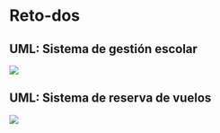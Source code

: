 # Reto-dos

## UML: Sistema de gestión escolar

[![](https://mermaid.ink/img/pako:eNp1k01ugzAQha9iedWK5AKomwiyYNEUKVJXbAYzUEv-QWNbapXmVD1CL1aHQEtoYGXmPft9458TF7ZBnnKhwLlcQkegK8PiVyI5a4A9fW63bO98aCQYj3fEkmyLztKtlLKt88QOVteEOY7lfx5W5P2KdPQkTcdySSiE_P4yS0fyUns0SIVpLWkQ0ppRVA-PV3MW4v-SRQ3VhYFltpGdXVEv06c-dxlQtzRI42e75J4hwougoLHu1pmwnZOdAZqWW6Im7Hcy_a04uYaDmiWdrmV2JTgEjRR7WJ7XKA8Rd9gYSwrjBMlaksO9GXxTYhRfkTJQspVi2GR0k3aeQ00NrSDpXmGMvANU6B7IyznOFEf7d9BoZixlqNVFWAHiGx7zNMgm3uqBpOL-DTVWPI3DBlsIyle8MhcrBG-PH0bw1FPADQ99Ax7Hd8DTFpTD8w_GwwtB?type=png)](https://mermaid.live/edit#pako:eNp1k01ugzAQha9iedWK5AKomwiyYNEUKVJXbAYzUEv-QWNbapXmVD1CL1aHQEtoYGXmPft9458TF7ZBnnKhwLlcQkegK8PiVyI5a4A9fW63bO98aCQYj3fEkmyLztKtlLKt88QOVteEOY7lfx5W5P2KdPQkTcdySSiE_P4yS0fyUns0SIVpLWkQ0ppRVA-PV3MW4v-SRQ3VhYFltpGdXVEv06c-dxlQtzRI42e75J4hwougoLHu1pmwnZOdAZqWW6Im7Hcy_a04uYaDmiWdrmV2JTgEjRR7WJ7XKA8Rd9gYSwrjBMlaksO9GXxTYhRfkTJQspVi2GR0k3aeQ00NrSDpXmGMvANU6B7IyznOFEf7d9BoZixlqNVFWAHiGx7zNMgm3uqBpOL-DTVWPI3DBlsIyle8MhcrBG-PH0bw1FPADQ99Ax7Hd8DTFpTD8w_GwwtB)

## UML: Sistema de reserva de vuelos

[![](https://mermaid.ink/img/pako:eNqFlEFu2zAQRa9CcJXW8QWMbgIraQoYSZGgAQxoMxbHDguKNDhUgdbNoXqGXCwjiZTFlkW8EuaJ8__8oXWSjVMoV7IxQFRpOHhoayv494068NqJT7-XS_EVCL6jdwV03R4NgoroqUPjSHxkcEUabXA0gis-bbRFGNj42khS7wE8IKH_AQVybjfCwXGychprQiwpeHHn2p3HCiOcmLZBrJ0NHghf_0SRl3m7pHjKzkRTlIqLBwSjf4GP4OLDRJ7Qfwk8pu-FUz2TSHmVJT4jBe0sqJlaqiU5mulxKgcmKZyi4hh2rnfXtTxmhQPLwrv3-oB2W_Wi9ozEDTbPsL11Hip85PEVnFnfMVmoNB2d1TuDlKVi98630PAgFZpBdjZGnCzNURxjukGlZWeljaYAcTa6P_IylPu_mQ1MnYu60Vuumv8hYqh5mLNQsqPXbE5NpQVfyL1mM4XLtAbboPmH5KnE2MvrLemv-dw5r7Qu3W9UvbcQJhu962_335uSl5IlW9CKvyaDmVqGZ2yxlit-VLiHzoRa1rZ_FbrgHn_aRq6C7_BSdkcFAeP3R672YAhf3gCOhnlX?type=png)](https://mermaid.live/edit#pako:eNqFlEFu2zAQRa9CcJXW8QWMbgIraQoYSZGgAQxoMxbHDguKNDhUgdbNoXqGXCwjiZTFlkW8EuaJ8__8oXWSjVMoV7IxQFRpOHhoayv494068NqJT7-XS_EVCL6jdwV03R4NgoroqUPjSHxkcEUabXA0gis-bbRFGNj42khS7wE8IKH_AQVybjfCwXGychprQiwpeHHn2p3HCiOcmLZBrJ0NHghf_0SRl3m7pHjKzkRTlIqLBwSjf4GP4OLDRJ7Qfwk8pu-FUz2TSHmVJT4jBe0sqJlaqiU5mulxKgcmKZyi4hh2rnfXtTxmhQPLwrv3-oB2W_Wi9ozEDTbPsL11Hip85PEVnFnfMVmoNB2d1TuDlKVi98630PAgFZpBdjZGnCzNURxjukGlZWeljaYAcTa6P_IylPu_mQ1MnYu60Vuumv8hYqh5mLNQsqPXbE5NpQVfyL1mM4XLtAbboPmH5KnE2MvrLemv-dw5r7Qu3W9UvbcQJhu962_335uSl5IlW9CKvyaDmVqGZ2yxlit-VLiHzoRa1rZ_FbrgHn_aRq6C7_BSdkcFAeP3R672YAhf3gCOhnlX)
